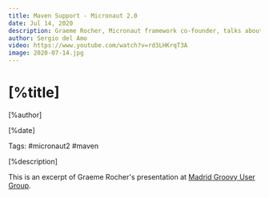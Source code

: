 ```yaml
---
title: Maven Support - Micronaut 2.0
date: Jul 14, 2020
description: Graeme Rocher, Micronaut framework co-founder, talks about Micronaut 2.0 Maven support improvements.
author: Sergio del Amo
video: https://www.youtube.com/watch?v=rd3LHKrqT3A
image: 2020-07-14.jpg
---
```


# [%title]

[%author]

[%date]

Tags: #micronaut2 #maven

[%description]

This is an excerpt of Graeme Rocher's presentation at [Madrid Groovy User Group](https://www.madridgug.com/2020/07/micronaut-2.html).
